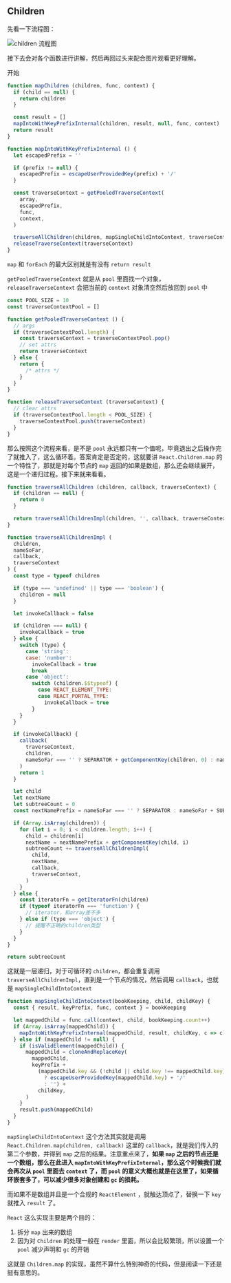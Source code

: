 ## Children

先看一下流程图：

![children 流程图](./imgs/react-children-map.png 'children')

接下去会对各个函数进行讲解，然后再回过头来配合图片观看更好理解。

开始
```js
function mapChildren (children, func, context) {
  if (child == null) {
    return children
  }

  const result = []
  mapIntoWithKeyPrefixInternal(children, result, null, func, context)
  return result
}

function mapIntoWithKeyPrefixInternal () {
  let escapedPrefix = ''

  if (prefix != null) {
    escapedPrefix = escapeUserProvidedKey(prefix) + '/'
  }

  const traverseContext = getPooledTraverseContext(
    array,
    escapedPrefix,
    func,
    context,
  )

  traverseAllChildren(children, mapSingleChildIntoContext, traverseContext)
  releaseTraverseContext(traverseContext)
}
```

`map` 和 `forEach` 的最大区别就是有没有 `return result`

`getPooledTraverseContext` 就是从 `pool` 里面找一个对象，`releaseTraverseContext` 会把当前的 `context` 对象清空然后放回到 `pool` 中

```js
const POOL_SIZE = 10
const traverseContextPool = []

function getPooledTraverseContext () {
  // args
  if (traverseContextPool.length) {
    const traverseContext = traverseContextPool.pop()
    // set attrs
    return traverseContext
  } else {
    return {
      /* attrs */
    }
  }
}

function releaseTraverseContext (traverseContext) {
  // clear attrs
  if (traverseContextPool.length < POOL_SIZE) {
    traverseContextPool.push(traverseContext)
  }
}
```

那么按照这个流程来看，是不是 `pool` 永远都只有一个值呢，毕竟退出之后操作完了就推入了，这么循环着。答案肯定是否定的，这就要讲 `React.Children.map` 的一个特性了，那就是对每个节点的 `map` 返回的如果是数组，那么还会继续展开，这是一个递归过程。接下来就来看看。

```js
function traverseAllChildren (children, callback, traverseContext) {
  if (children == null) {
    return 0
  }

  return traverseAllChildrenImpl(children, '', callback, traverseContext)
}

function traverseAllChildrenImpl (
  children,
  nameSoFar,
  callback,
  traverseContext
) {
  const type = typeof children

  if (type === 'undefined' || type === 'boolean') {
    children = null
  }

  let invokeCallback = false

  if (children === null) {
    invokeCallback = true
  } else {
    switch (type) {
      case 'string':
      case: 'number':
        invokeCallback = true
        break
      case 'object':
        switch (children.$$typeof) {
          case REACT_ELEMENT_TYPE:
          case REACT_PORTAL_TYPE:
            invokeCallback = true
        }
    }
  }

  if (invokeCallback) {
    callback(
      traverseContext,
      children,
      nameSoFar === '' ? SEPARATOR + getComponentKey(children, 0) : nameSoFar,
    )
    return 1
  }

  let child
  let nextName
  let subtreeCount = 0
  const nextNamePrefix = nameSoFar === '' ? SEPARATOR : nameSoFar + SUBSEPARATOR

  if (Array.isArray(children)) {
    for (let i = 0; i < children.length; i++) {
      child = children[i]
      nextName = nextNamePrefix + getComponentKey(child, i)
      subtreeCount += traverseAllChildrenImpl(
        child,
        nextName,
        callback,
        traverseContext,
      )
    }
  } else {
    const iteratorFn = getIteratorFn(children)
    if (typeof iteratorFn === 'function') {
      // iterator，和array差不多
    } else if (type === 'object') {
      // 提醒不正确的children类型
    }
  }
}

return subtreeCount
```
这就是一层递归，对于可循环的 `children`，都会重复调用 `traverseAllChildrenImpl`，直到是一个节点的情况，然后调用 `callback`，也就是 `mapSingleChildIntoContext`

```js
function mapSingleChildIntoContext(bookKeeping, child, childKey) {
  const { result, keyPrefix, func, context } = bookKeeping

  let mappedChild = func.call(context, child, bookKeeping.count++)
  if (Array.isArray(mappedChild)) {
    mapIntoWithKeyPrefixInternal(mappedChild, result, childKey, c => c)
  } else if (mappedChild != null) {
    if (isValidElement(mappedChild)) {
      mappedChild = cloneAndReplaceKey(
        mappedChild,
        keyPrefix +
          (mappedChild.key && (!child || child.key !== mappedChild.key)
            ? escapeUserProvidedKey(mappedChild.key) + '/'
            : '') +
          childKey,
      )
    }
    result.push(mappedChild)
  }
}
```

`mapSingleChildIntoContext` 这个方法其实就是调用 `React.Children.map(children, callback)` 这里的 `callback`，就是我们传入的第二个参数，并得到 `map` 之后的结果。注意重点来了，__如果 `map` 之后的节点还是一个数组，那么在此进入 `mapIntoWithKeyPrefixInternal`，那么这个时候我们就会再次从 `pool` 里面去 `context` 了，而 `pool` 的意义大概也就是在这里了，如果循环嵌套多了，可以减少很多对象创建和 `gc` 的损耗。__

而如果不是数组并且是一个合规的 `ReactElement` ，就触达顶点了，替换一下 `key` 就推入 `result` 了。

`React` 这么实现主要是两个目的：

  1. 拆分 `map` 出来的数组
  2. 因为对 `Children` 的处理一般在 `render` 里面，所以会比较繁琐，所以设置一个 `pool` 减少声明和 `gc` 的开销

这就是 `Children.map` 的实现，虽然不算什么特别神奇的代码，但是阅读一下还是挺有意思的。
